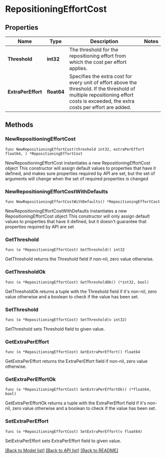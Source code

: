 # RepositioningEffortCost

## Properties

Name | Type | Description | Notes
------------ | ------------- | ------------- | -------------
**Threshold** | **int32** | The threshold for the repositioning effort from which the cost per effort applies. | 
**ExtraPerEffort** | **float64** | Specifies the extra cost for every unit of effort above the threshold. If the threshold of multiple repositioning effort costs is exceeded, the extra costs per effort are added. | 

## Methods

### NewRepositioningEffortCost

`func NewRepositioningEffortCost(threshold int32, extraPerEffort float64, ) *RepositioningEffortCost`

NewRepositioningEffortCost instantiates a new RepositioningEffortCost object
This constructor will assign default values to properties that have it defined,
and makes sure properties required by API are set, but the set of arguments
will change when the set of required properties is changed

### NewRepositioningEffortCostWithDefaults

`func NewRepositioningEffortCostWithDefaults() *RepositioningEffortCost`

NewRepositioningEffortCostWithDefaults instantiates a new RepositioningEffortCost object
This constructor will only assign default values to properties that have it defined,
but it doesn't guarantee that properties required by API are set

### GetThreshold

`func (o *RepositioningEffortCost) GetThreshold() int32`

GetThreshold returns the Threshold field if non-nil, zero value otherwise.

### GetThresholdOk

`func (o *RepositioningEffortCost) GetThresholdOk() (*int32, bool)`

GetThresholdOk returns a tuple with the Threshold field if it's non-nil, zero value otherwise
and a boolean to check if the value has been set.

### SetThreshold

`func (o *RepositioningEffortCost) SetThreshold(v int32)`

SetThreshold sets Threshold field to given value.


### GetExtraPerEffort

`func (o *RepositioningEffortCost) GetExtraPerEffort() float64`

GetExtraPerEffort returns the ExtraPerEffort field if non-nil, zero value otherwise.

### GetExtraPerEffortOk

`func (o *RepositioningEffortCost) GetExtraPerEffortOk() (*float64, bool)`

GetExtraPerEffortOk returns a tuple with the ExtraPerEffort field if it's non-nil, zero value otherwise
and a boolean to check if the value has been set.

### SetExtraPerEffort

`func (o *RepositioningEffortCost) SetExtraPerEffort(v float64)`

SetExtraPerEffort sets ExtraPerEffort field to given value.



[[Back to Model list]](../README.md#documentation-for-models) [[Back to API list]](../README.md#documentation-for-api-endpoints) [[Back to README]](../README.md)


